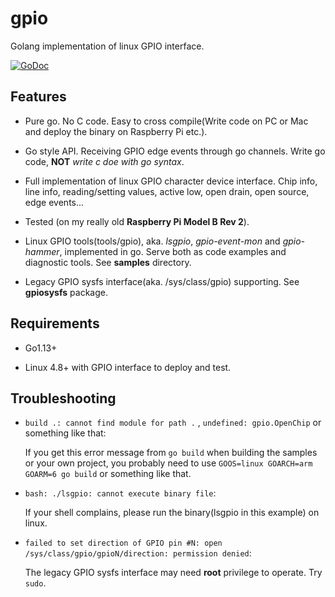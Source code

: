 # gpio

Golang implementation of linux GPIO interface.

[![GoDoc](https://godoc.org/github.com/mkch/gpio?status.svg)](https://godoc.org/github.com/mkch/gpio)

## Features

- Pure go. No C code. Easy to cross compile(Write code on PC or Mac and deploy the binary on Raspberry Pi etc.).

- Go style API. Receiving GPIO edge events through go channels. Write go code, **NOT** *write c doe with go syntax*.
  
- Full implementation of linux GPIO character device interface. Chip info, line info, reading/setting values, active low, open drain, open source, edge events...

- Tested (on my really old **Raspberry Pi Model B Rev 2**).

- Linux GPIO tools(tools/gpio), aka. *lsgpio*, *gpio-event-mon* and *gpio-hammer*, implemented in go. Serve both as code examples and diagnostic tools. See **samples** directory.

- Legacy GPIO sysfs interface(aka. /sys/class/gpio) supporting. See **gpiosysfs** package.

## Requirements

- Go1.13+
  
- Linux 4.8+ with GPIO interface to deploy and test.

## Troubleshooting

- `build .: cannot find module for path .` , `undefined: gpio.OpenChip` or something like that:

    If you get this error message from `go build` when building the samples or your own project, you probably need to use `GOOS=linux GOARCH=arm GOARM=6 go build` or something like that.

- `bash: ./lsgpio: cannot execute binary file`:
  
  If your shell complains, please run the binary(lsgpio in this example) on linux.

- `failed to set direction of GPIO pin #N: open /sys/class/gpio/gpioN/direction: permission denied`:

  The legacy GPIO sysfs interface may need **root** privilege to operate. Try `sudo`.

